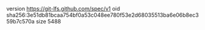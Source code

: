 version https://git-lfs.github.com/spec/v1
oid sha256:3e51db81bcaa754bf0a53c048ee780f53e2d68035513ba6e06b8ec359b7c570a
size 5488
